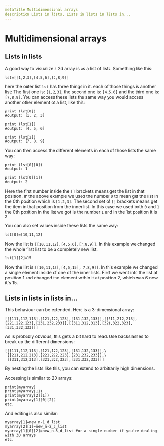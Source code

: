 ```yaml
---
metaTitle Multidimensional arrays
description Lists in lists, Lists in lists in lists in...
---
```


# Multidimensional arrays




## Lists in lists


A good way to visualize a 2d array is as a list of lists. Something like this:

```
lst=[[1,2,3],[4,5,6],[7,8,9]]

```

here the outer list `lst` has three things in it. each of those things is another list:
The first one is: `[1,2,3]`, the second one is: `[4,5,6]` and the third one is: `[7,8,9]`. You can access these lists the same way you would access another other element of a list, like this:

```
print (lst[0])
#output: [1, 2, 3]

print (lst[1])
#output: [4, 5, 6]

print (lst[2])
#output: [7, 8, 9]

```

You can then access the different elements in each of those lists the same way:

```
print (lst[0][0])
#output: 1 

print (lst[0][1])
#output: 2 

```

Here the first number inside the `[]` brackets means get the list in that position. In the above example we used the number `0` to mean get the list in the 0th position which is `[1,2,3]`. The second set of `[]` brackets means get the item in that position from the inner list. In this case we used both `0` and `1` the 0th position in the list we got is the number `1` and in the 1st position it is `2`

You can also set values inside these lists the same way:

```
lst[0]=[10,11,12]

```

Now the list is `[[10,11,12],[4,5,6],[7,8,9]]`. In this example we changed the whole first list to be a completely new list.

```
lst[1][2]=15

```

Now the list is `[[10,11,12],[4,5,15],[7,8,9]]`. In this example we changed a single element inside of one of the inner lists. First we went into the list at position 1 and changed the element within it at position 2, which was 6 now it's 15.



## Lists in lists in lists in...


This behaviour can be extended. Here is a 3-dimensional array:

```
[[[111,112,113],[121,122,123],[131,132,133]],[[211,212,213],[221,222,223],[231,232,233]],[[311,312,313],[321,322,323],[331,332,333]]]

```

As is probably obvious, this gets a bit hard to read. Use backslashes to break up the different dimensions:

```
[[[111,112,113],[121,122,123],[131,132,133]],\
 [[211,212,213],[221,222,223],[231,232,233]],\
 [[311,312,313],[321,322,323],[331,332,333]]]

```

By nesting the lists like this, you can extend to arbitrarily high dimensions.

Accessing is similar to 2D arrays:

```
print(myarray)
print(myarray[1])
print(myarray[2][1])
print(myarray[1][0][2])
etc.

```

And editing is also similar:

```
myarray[1]=new_n-1_d_list
myarray[2][1]=new_n-2_d_list
myarray[1][0][2]=new_n-3_d_list #or a single number if you're dealing with 3D arrays
etc.

```

